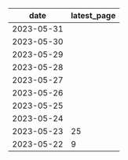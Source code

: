 | date       | latest_page |
| ---------- | ----------- |
| 2023-05-31 |             |
| 2023-05-30 |             |
| 2023-05-29 |             |
| 2023-05-28 |             |
| 2023-05-27 |             |
| 2023-05-26 |             |
| 2023-05-25 |             |
| 2023-05-24 |             |
| 2023-05-23 | 25          |
| 2023-05-22 | 9           |

